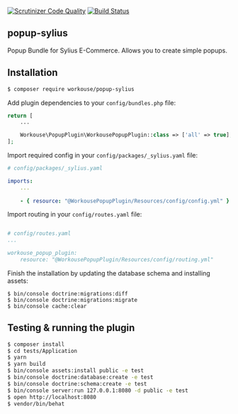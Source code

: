
[![Scrutinizer Code Quality](https://scrutinizer-ci.com/g/workouse/popup-sylius/badges/quality-score.png?b=master)](https://scrutinizer-ci.com/g/workouse/popup-sylius/?branch=master) 
[![Build Status](https://scrutinizer-ci.com/g/workouse/popup-sylius/badges/build.png?b=master)](https://scrutinizer-ci.com/g/workouse/popup-sylius/build-status/master)

## popup-sylius
Popup Bundle for Sylius E-Commerce. Allows you to create simple popups.


## Installation
```bash
$ composer require workouse/popup-sylius
```

Add plugin dependencies to your `config/bundles.php` file:
```php
return [
    ...

    Workouse\PopupPlugin\WorkousePopupPlugin::class => ['all' => true],
];
```

Import required config in your `config/packages/_sylius.yaml` file:

```yaml
# config/packages/_sylius.yaml

imports:
    ...
    
    - { resource: "@WorkousePopupPlugin/Resources/config/config.yml" }
```

Import routing in your `config/routes.yaml` file:

```yaml

# config/routes.yaml
...

workouse_popup_plugin:
    resource: "@WorkousePopupPlugin/Resources/config/routing.yml"
```

Finish the installation by updating the database schema and installing assets:
```
$ bin/console doctrine:migrations:diff
$ bin/console doctrine:migrations:migrate
$ bin/console cache:clear
```

## Testing & running the plugin
```bash
$ composer install
$ cd tests/Application
$ yarn
$ yarn build
$ bin/console assets:install public -e test
$ bin/console doctrine:database:create -e test
$ bin/console doctrine:schema:create -e test
$ bin/console server:run 127.0.0.1:8080 -d public -e test
$ open http://localhost:8080
$ vendor/bin/behat
```
